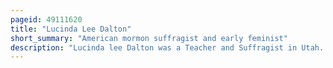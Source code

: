 ```yaml
---
pageid: 49111620
title: "Lucinda Lee Dalton"
short_summary: "American mormon suffragist and early feminist"
description: "Lucinda lee Dalton was a Teacher and Suffragist in Utah. She shared her Views through Essays and Poems published in Woman's Exponent a periodical for Women of the late-day Saints."
---
```

